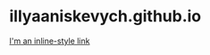 # illyaaniskevych.github.io
[I'm an inline-style link](https://illyaaniskevych.github.io/SnowboardingSchool/)
